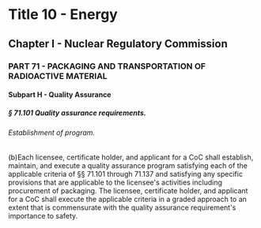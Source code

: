 
# Title 10 - Energy
## Chapter I - Nuclear Regulatory Commission
### PART 71 - PACKAGING AND TRANSPORTATION OF RADIOACTIVE MATERIAL
#### Subpart H - Quality Assurance
##### § 71.101 Quality assurance requirements.
###### Establishment of program.

(b)Each licensee, certificate holder, and applicant for a CoC shall establish, maintain, and execute a quality assurance program satisfying each of the applicable criteria of §§ 71.101 through 71.137 and satisfying any specific provisions that are applicable to the licensee's activities including procurement of packaging. The licensee, certificate holder, and applicant for a CoC shall execute the applicable criteria in a graded approach to an extent that is commensurate with the quality assurance requirement's importance to safety.
